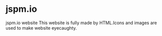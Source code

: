 # jspm.io
jspm.io website
This website is fully made by HTML.Icons and images are used to make website eyecaughty.
